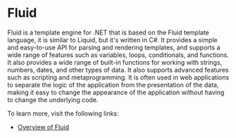 # Fluid

Fluid is a template engine for .NET that is based on the Fluid template language, it is similar to Liquid, but it's written in C#. It provides a simple and easy-to-use API for parsing and rendering templates, and supports a wide range of features such as variables, loops, conditionals, and functions. It also provides a wide range of built-in functions for working with strings, numbers, dates, and other types of data. It also supports advanced features such as scripting and metaprogramming. It is often used in web applications to separate the logic of the application from the presentation of the data, making it easy to change the appearance of the application without having to change the underlying code.

To learn more, visit the following links:

- [Overview of Fluid](https://github.com/sebastienros/fluid)